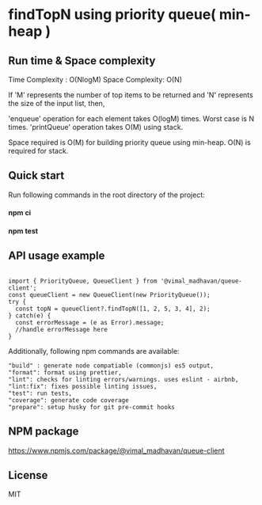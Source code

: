 # findTopN using priority queue( min-heap )

## Run time & Space complexity

Time Complexity : O(NlogM)
Space Complexity: O(N)

If 'M' represents the number of top items to be returned and 'N' represents the size of the input list, then,

'enqueue' operation for each element takes O(logM) times. Worst case is N times.
'printQueue' operation takes O(M) using stack.

Space required is O(M) for building priority queue using min-heap.
O(N) is required for stack.

## Quick start

Run following commands in the root directory of the project:

#### npm ci

#### npm test

## API usage example

```

import { PriorityQueue, QueueClient } from '@vimal_madhavan/queue-client';
const queueClient = new QueueClient(new PriorityQueue());
try {
  const topN = queueClient?.findTopN([1, 2, 5, 3, 4], 2);
} catch(e) {
  const errorMessage = (e as Error).message;
  //handle errorMessage here
}

```

Additionally, following npm commands are available:

```
"build" : generate node compatiable (commonjs) es5 output,
"format": format using prettier,
"lint": checks for linting errors/warnings. uses eslint - airbnb,
"lint:fix": fixes possible linting issues,
"test": run tests,
"coverage": generate code coverage
"prepare": setup husky for git pre-commit hooks
```

## NPM package

https://www.npmjs.com/package/@vimal_madhavan/queue-client

## License

MIT
